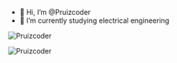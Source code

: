 - 👋 Hi, I’m @Pruizcoder
- 🌱 I’m currently studying electrical engineering
<p align="left"> <img src="https://komarev.com/ghpvc/?username=Pruizcoder&label=Profile%20views&color=0e75b6&style=flat" alt="Pruizcoder" /> </p>
<p><img align="center" src="https://github-readme-stats.vercel.app/api/top-langs?username=Pruizcoder&show_icons=true&locale=en&layout=compact" alt="Pruizcoder" /></p>
